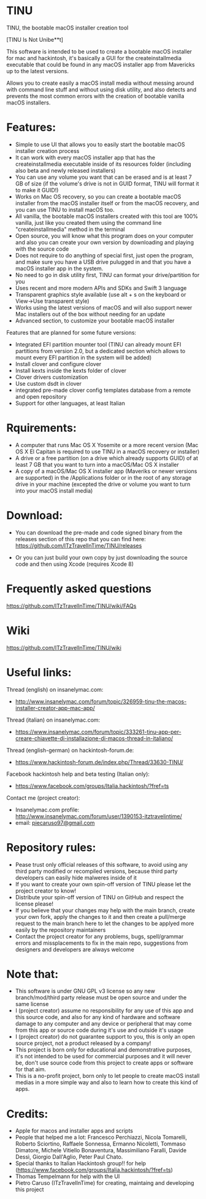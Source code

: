 # TINU
TINU, the bootable macOS installer creation tool

[TINU Is Not Unibe**t]

This software is intended to be used to create a bootable macOS installer for mac and hackintosh, it's basically a GUI for the createinstallmedia executable that could be found in any macOS installer app from Mavericks up to the latest versions.

Allows you to create easily a macOS install media without messing around with command line stuff and without using disk utility, and also detects and prevents the most common errors with the creation of bootable vanilla macOS installers. 

# Features:
- Simple to use UI that allows you to easily start the bootable macOS installer creation process
- It can work with every macOS installer app that has the createinstallmedia executable inside of its resources folder (including also beta and newly released installers)
- You can use any volume you want that can be erased and is at least 7 GB of size (if the volume's drive is not in GUID format, TINU will format it to make it GUID!)
- Works on Mac OS recovery, so you can create a bootable macOS installer from the macOS installer itself or from the macOS recovery, and you can use TINU to install macOS too.
- All vanilla, the bootable macOS installers created with this tool are 100% vanilla, just like you created them using the command line "createinstallmedia" method in the terminal
- Open source, you will know what this program does on your computer and also you can create your own version by downloading and playing with the source code
- Does not require to do anything of special first, just open the program, and make sure you have a USB drive pulugged in and that you have a macOS installer app in the system.
- No need to go in disk utility first, TINU can format your drive/partition for you
- Uses recent and more modern APIs and SDKs and Swift 3 language
- Transparent graphics style available (use alt + s on the keyboard or View->Use transparent style)
- Works using the latest versions of macOS and will also support newer Mac installers out of the box without needing for an update
- Advanced section, to customize your bootable macOS installer

Features that are planned for some future versions:
- Integrated EFI partition mounter tool (TINU can already mount EFI partitions from version 2.0, but a dedicated section which allows to mount every EFI partition in the system will be added)
- Install clover and configure clover
- Install kexts inside the kexts folder of clover
- Clover drivers customization
- Use custom dsdt in clover
- integrated pre-made clover config templates database from a remote and open repository
- Support for other languages, at least Italian

# Rquirements:
- A computer that runs Mac OS X Yosemite or a more recent version (Mac OS X El Capitan is required to use TINU in a macOS recovery or installer)
- A drive or a free partition (on a drive which already supports GUID) of at least 7 GB that you want to turn into a macOS/Mac OS X installer
- A copy of a macOS/Mac OS X installer app (Maveriks or newer versions are supported) in the /Applications folder or in the root of any storage drive in your machine (excepted the drive or volume you want to turn into your macOS install media)

# Download:
- You can download the pre-made and code signed binary from the releases section of this repo that you can find here: https://github.com/ITzTravelInTime/TINU/releases

- Or you can just build your own copy by just downloading the source code and then using Xcode (requires Xcode 8)
# Frequently asked questions

https://github.com/ITzTravelInTime/TINU/wiki/FAQs

# Wiki

https://github.com/ITzTravelInTime/TINU/wiki

# Useful links:

Thread (english) on insanelymac.com:
- http://www.insanelymac.com/forum/topic/326959-tinu-the-macos-installer-creator-app-mac-app/

Thread (italian) on insanelymac.com:
- https://www.insanelymac.com/forum/topic/333261-tinu-app-per-creare-chiavette-di-installazione-di-macos-thread-in-italiano/

Thread (english-german) on hackintosh-forum.de:
- https://www.hackintosh-forum.de/index.php/Thread/33630-TINU/ 

Facebook hackintosh help and beta testing (Italian only):
- https://www.facebook.com/groups/Italia.hackintosh/?fref=ts

Contact me (project creator):
- Insanelymac.com profile: http://www.insanelymac.com/forum/user/1390153-itztravelintime/
- email: piecaruso97@gmail.com

# Repository rules:
- Pease trust only official releases of this software, to avoid using any third party modified or recompiled versions, because third party developers can easily hide malweres inside of it
- If you want to create your own spin-off version of TINU please let the project creator to know!
- Distribute your spin-off version of TINU on GitHub and respect the license please!
- If you believe that your changes may help with the main branch, create your own fork, apply the changes to it and then create a pull/merge request to the main branch here to let the changes to be applyed more easily by the repository maintainers
- Contact the project creator for any problems, bugs, spell/grammar errors and missplacements to fix in the main repo, suggestions from designers and developers are always welcome

# Note that:
- This software is under GNU GPL v3 license so any new branch/mod/third party release must be open source and under the same license
- I (project creator) assume no responsibility for any use of this app and this source code, and also for any kind of hardware and software damage to any computer and any device or peripheral that may come from this app or source code during it's use and outside it's usage
- I (project creator) do not guarantee support to you, this is only an open source project, not a product released by a company!
- This project is born only for educational and demonstrative purposes, it's not intended to be used for commercial purposes and it will never be, don't use source code from this project to create apps or software for that aim.
- This is a no-profit project, born only to let people to create macOS install medias in a more simple way and also to learn how to create this kind of apps.

# Credits:
- Apple for macos and installer apps and scripts
- People that helped me a lot:
Francesco Perchiazzi, Nicola Tomarelli, Roberto Sciortino, Raffaele Sonnessa, Ermanno Nicoletti, Tommaso Dimatore, Michele Vitiello Bonaventura, Massimiliano Faralli, Davide Dessì, Giorgio Dall'Aglio, Peter Paul Chato.   
- Special thanks to Italian Hackintosh group!! for help (https://www.facebook.com/groups/Italia.hackintosh/?fref=ts)
- Thomas Tempelmann for help with the UI
- Pietro Caruso (ITzTravelInTime) for creating, maintaing and developing this project
